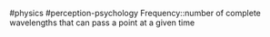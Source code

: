 #physics #perception-psychology 
Frequency::number of complete wavelengths that can pass a point at a given time
<!--SR:!2024-02-05,3,250-->